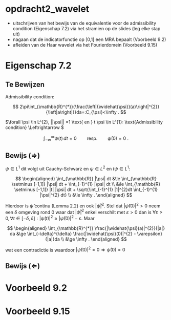 # opdracht2_wavelet

- uitschrijven van het bewijs van de equivalentie voor de admissibility condition (Eigenschap 7.2) via het stramien op de slides (leg elke stap uit)
- nagaan dat de indicatorfunctie op [0,1[ een MRA bepaalt (Voorbeeld 9.2)
- afleiden van de Haar wavelet via het Fourierdomein (Voorbeeld 9.15)

# Eigenschap 7.2

## Te Bewijzen

Admissibility condition:

$$
2\pi\int_{\mathbb{R}^{*}}{\frac{\left|{\widehat{\psi}}(a)\right|^{2}}{\left|a\right|}}da=:C_{\psi}<\infty
.
$$

$\forall \psi \in L^{2}, ||\psi|| =1 \text{ en } t \psi \in L^{1}: \text{Admissibility condition} \Leftrightarrow $

$$
\int_{-\infty}^{\infty}\psi(t)\,d t=0\qquad\mathrm{resp.}\qquad\widehat{\psi}(0)=0\ .
$$

## Bewijs ($\Rightarrow$)

$\psi \in L^{1}$ dit volgt uit Cauchy-Schwarz en $\psi \in L^{2} \text{ en } t \psi \in L^{1}$:

$$
\begin{aligned}
\int_{\mathbb{R}} |\psi| dt &\le \int_{\mathbb{R} \setminus [-1,1]} |\psi| dt + \int_{-1}^{1} |\psi| dt \\
                            &\le \int_{\mathbb{R} \setminus [-1,1]} |t| |\psi| dt +  \sqrt{\int_{-1}^{1} |1|^{2}dt  \int_{-1}^{1} |\psi|^{2} dt} \\
                            &\le \infty .
\end{aligned}
$$

Hierdoor is $\widehat{\psi}$ continu (Lemma 2.2) en ook $|\widehat{\psi}|^{2}$. Stel dat $|\widehat{\psi}(0)|^{2}>0$ neem een $\delta$ omgeving rond $0$ waar dat
$|\widehat{\psi}|^{2}$ enkel verschilt met $\varepsilon >0$ dan is $\forall \varepsilon>0,\forall t \in [-\delta,\delta]:|\widehat{\psi}(t)|^{2} \ge   |\widehat{\psi}(0)|^{2} - \varepsilon$.
Maar

$$
\begin{aligned}
\int_{\mathbb{R}^{*}} \frac{|\widehat{\psi}(a)|^{2}}{|a|} da &\ge \int_{-\delta}^{\delta} \frac{|\widehat{\psi}(0)|^{2} - \varepsilon}{|a|}da \\
&\ge \infty .
\end{aligned}
$$

wat een contradictie is waardoor $|\widehat{\psi}(0)|^{2} = 0 \Rightarrow \widehat{\psi}(0) = 0$

## Bewijs ($\Leftarrow$)

# Voorbeeld 9.2

# Voorbeeld 9.15
